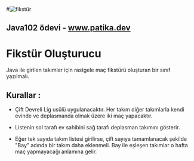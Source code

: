 #![fikstür](https://github.com/emreyilmaz1912/Fixture/assets/117239489/675ec520-8717-457c-8a1e-e099343730fe)
## Java102 ödevi - www.patika.dev

# Fikstür Oluşturucu

Java ile girilen takımlar için rastgele maç fikstürü oluşturan bir sınıf yazılmalı.


## Kurallar :

 - Çift Devreli Lig usülü uygulanacaktır. Her takım diğer takımlarla kendi evinde ve deplasmanda olmak üzere iki maç yapacaktır.


 - Listenin sol tarafı ev sahibini sağ tarafı deplasman takımını gösterir.


 - Eğer tek sayıda takım listesi girilirse, çift sayıya tamamlanacak şekilde "Bay" adında bir takım daha eklenmeli. Bay ile eşleşen takımlar o hafta maç yapmayacağı anlamına gelir.
